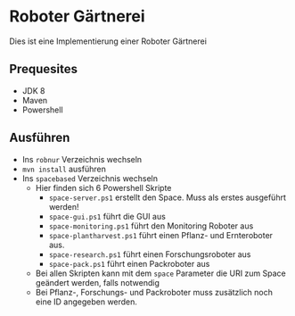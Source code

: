 # Roboter Gärtnerei
Dies ist eine Implementierung einer Roboter Gärtnerei

## Prequesites
 - JDK 8
 - Maven
 - Powershell

## Ausführen
 - Ins ```robnur``` Verzeichnis wechseln
 - ```mvn install``` ausführen
 - Ins ```spacebased``` Verzeichnis wechseln
    - Hier finden sich 6 Powershell Skripte
        - ```space-server.ps1``` erstellt den Space. Muss als erstes ausgeführt werden!   
        - ```space-gui.ps1``` führt die GUI aus
        - ```space-monitoring.ps1``` führt den Monitoring Roboter aus
        - ```space-plantharvest.ps1``` führt einen Pflanz- und Ernteroboter aus.
        - ```space-research.ps1``` führt einen Forschungsroboter aus
        - ```space-pack.ps1``` führt einen Packroboter aus
    - Bei allen Skripten kann mit dem ```space``` Parameter die URI zum Space geändert werden, falls notwendig
    - Bei Pflanz-, Forschungs- und Packroboter muss zusätzlich noch eine ID angegeben werden.
